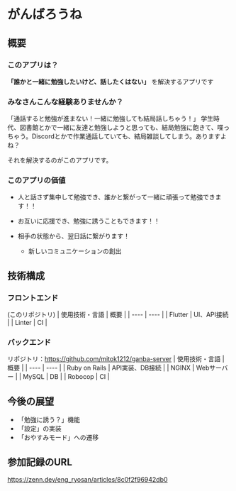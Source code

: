 # がんばろうね

## 概要

### このアプリは？
**「誰かと一緒に勉強したいけど、話したくはない」** を解決するアプリです
### みなさんこんな経験ありませんか？
「通話すると勉強が進まない！一緒に勉強しても結局話しちゃう！」
学生時代、図書館とかで一緒に友達と勉強しようと思っても、結局勉強に飽きて、喋っちゃう。Discordとかで作業通話していても、結局雑談してしまう。ありますよね？

それを解決するのがこのアプリです。

### このアプリの価値
- 人と話さず集中して勉強でき、誰かと繋がって一緒に頑張って勉強できます！！

- お互いに応援でき、勉強に誘うこともできます！！

- 相手の状態から、翌日話に繋がります！
    - 新しいコミュニケーションの創出
 
## 技術構成
### フロントエンド
(このリポジトリ)
| 使用技術・言語 | 概要 |
| ---- | ---- |
| Flutter | UI、API接続 |
| Linter | CI |

### バックエンド
リポジトリ：https://github.com/mitok1212/ganba-server
| 使用技術・言語 | 概要 |
| ---- | ---- |
| Ruby on Rails | API実装、DB接続 |
| NGINX | Webサーバー |
| MySQL | DB |
| Robocop | CI |

## 今後の展望
- 「勉強に誘う？」機能
- 「設定」の実装
- 「おやすみモード」への遷移

## 参加記録のURL
https://zenn.dev/eng_ryosan/articles/8c0f2f96942db0
